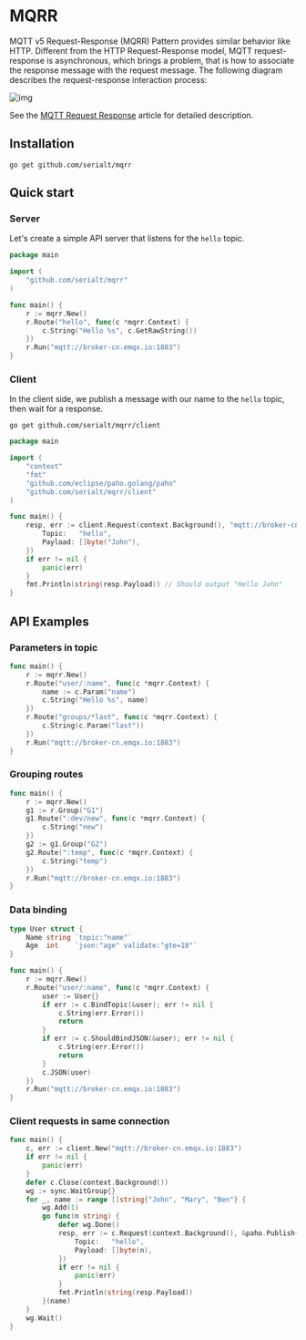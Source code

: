 # MQRR

MQTT v5 Request-Response (MQRR) Pattern provides similar behavior like HTTP. 
Different from the HTTP Request-Response model, MQTT request-response is asynchronous, 
which brings a problem, that is how to associate the response message with the request message.
The following diagram describes the request-response interaction process:

![img](https://assets.emqx.com/images/d624fb3a3061f043f32ae02338f635a0.png?imageMogr2/thumbnail/1520x)

See the [MQTT Request Response](https://www.emqx.com/en/blog/mqtt5-request-response) article for detailed description.

## Installation
```shell
go get github.com/serialt/mqrr
```

## Quick start

### Server

Let's create a simple API server that listens for the `hello` topic.

```go
package main

import (
	"github.com/serialt/mqrr"
)

func main() {
	r := mqrr.New()
	r.Route("hello", func(c *mqrr.Context) {
		c.String("Hello %s", c.GetRawString())
	})
	r.Run("mqtt://broker-cn.emqx.io:1883")
}
```

### Client

In the client side, we publish a message with our name to the `hello` topic, then wait for a response.

```shell
go get github.com/serialt/mqrr/client
```

```go
package main

import (
	"context"
	"fmt"
	"github.com/eclipse/paho.golang/paho"
	"github.com/serialt/mqrr/client"
)

func main() {
	resp, err := client.Request(context.Background(), "mqtt://broker-cn.emqx.io:1883", &paho.Publish{
		Topic:   "hello",
		Payload: []byte("John"),
	})
	if err != nil {
		panic(err)
	}
	fmt.Println(string(resp.Payload)) // Should output "Hello John"
}
```

## API Examples

### Parameters in topic
```go
func main() {
	r := mqrr.New()
	r.Route("user/:name", func(c *mqrr.Context) {
        name := c.Param("name")
		c.String("Hello %s", name)
	})
	r.Route("groups/*last", func(c *mqrr.Context) {
		c.String(c.Param("last"))
	})
	r.Run("mqtt://broker-cn.emqx.io:1883")
}
```

### Grouping routes
```go
func main() {
	r := mqrr.New()
	g1 := r.Group("G1")
	g1.Route(":dev/new", func(c *mqrr.Context) {
		c.String("new")
	})
	g2 := g1.Group("G2")
	g2.Route(":temp", func(c *mqrr.Context) {
		c.String("temp")
	})
	r.Run("mqtt://broker-cn.emqx.io:1883")
}
```

### Data binding
```go
type User struct {
	Name string `topic:"name"`
	Age  int    `json:"age" validate:"gte=18"`
}

func main() {
	r := mqrr.New()
	r.Route("user/:name", func(c *mqrr.Context) {
		user := User{}
		if err := c.BindTopic(&user); err != nil {
			c.String(err.Error())
			return
		}
		if err := c.ShouldBindJSON(&user); err != nil {
			c.String(err.Error())
			return
		}
		c.JSON(user)
	})
	r.Run("mqtt://broker-cn.emqx.io:1883")
}
```

### Client requests in same connection
```go
func main() {
	c, err := client.New("mqtt://broker-cn.emqx.io:1883")
	if err != nil {
		panic(err)
	}
	defer c.Close(context.Background())
	wg := sync.WaitGroup{}
	for _, name := range []string{"John", "Mary", "Ben"} {
		wg.Add(1)
		go func(n string) {
			defer wg.Done()
			resp, err := c.Request(context.Background(), &paho.Publish{
				Topic:   "hello",
				Payload: []byte(n),
			})
			if err != nil {
				panic(err)
			}
			fmt.Println(string(resp.Payload))
		}(name)
	}
	wg.Wait()
}
```
